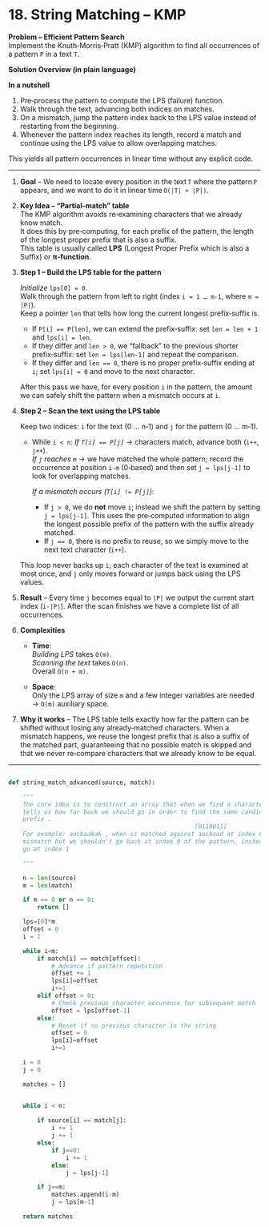 # 18. String Matching – KMP

**Problem – Efficient Pattern Search**  
Implement the Knuth‑Morris‑Pratt (KMP) algorithm to find all occurrences of a pattern `P` in a text `T`. 

**Solution Overview (in plain language)**  

**In a nutshell**

1. Pre‑process the pattern to compute the LPS (failure) function.  
2. Walk through the text, advancing both indices on matches.  
3. On a mismatch, jump the pattern index back to the LPS value instead of restarting from the beginning.  
4. Whenever the pattern index reaches its length, record a match and continue using the LPS value to allow overlapping matches.

This yields all pattern occurrences in linear time without any explicit code.

---

1. **Goal** – We need to locate every position in the text `T` where the pattern `P` appears, and we want to do it in linear time `O(|T| + |P|)`.

2. **Key Idea – “Partial‑match” table**  
   The KMP algorithm avoids re‑examining characters that we already know match.  
   It does this by pre‑computing, for each prefix of the pattern, the length of the longest proper prefix that is also a suffix.  
   This table is usually called **LPS** (Longest Proper Prefix which is also a Suffix) or **π‑function**.

3. **Step 1 – Build the LPS table for the pattern**  

   *Initialize* `lps[0] = 0`.  
   Walk through the pattern from left to right (index `i = 1 … m‑1`, where `m = |P|`).  
   Keep a pointer `len` that tells how long the current longest prefix‑suffix is.  

   - If `P[i] == P[len]`, we can extend the prefix‑suffix: set `len = len + 1` and `lps[i] = len`.  
   - If they differ and `len > 0`, we “fallback” to the previous shorter prefix‑suffix: set `len = lps[len‑1]` and repeat the comparison.  
   - If they differ and `len == 0`, there is no proper prefix‑suffix ending at `i`; set `lps[i] = 0` and move to the next character.

   After this pass we have, for every position `i` in the pattern, the amount we can safely shift the pattern when a mismatch occurs at `i`.

4. **Step 2 – Scan the text using the LPS table**  

   Keep two indices: `i` for the text (0 … n‑1) and `j` for the pattern (0 … m‑1).  

   - While `i < n`:
     *If `T[i] == P[j]`* → characters match, advance both (`i++`, `j++`).  
     *If `j` reaches `m`* → we have matched the whole pattern; record the occurrence at position `i‑m` (0‑based) and then set `j = lps[j‑1]` to look for overlapping matches.  

     *If a mismatch occurs (`T[i] != P[j]`)*:
       - If `j > 0`, we do **not** move `i`; instead we shift the pattern by setting `j = lps[j‑1]`. This uses the pre‑computed information to align the longest possible prefix of the pattern with the suffix already matched.
       - If `j == 0`, there is no prefix to reuse, so we simply move to the next text character (`i++`).

   This loop never backs up `i`; each character of the text is examined at most once, and `j` only moves forward or jumps back using the LPS values.

5. **Result** – Every time `j` becomes equal to `|P|` we output the current start index (`i‑|P|`). After the scan finishes we have a complete list of all occurrences.

6. **Complexities**  

   - **Time**:  
     *Building LPS* takes `O(m)`.  
     *Scanning the text* takes `O(n)`.  
     Overall `O(n + m)`.  

   - **Space**:  
     Only the LPS array of size `m` and a few integer variables are needed → `O(m)` auxiliary space.

7. **Why it works** – The LPS table tells exactly how far the pattern can be shifted without losing any already‑matched characters. When a mismatch happens, we reuse the longest prefix that is also a suffix of the matched part, guaranteeing that no possible match is skipped and that we never re‑compare characters that we already know to be equal.

---

    
```python

def string_match_advanced(source, match):

    """
    The core idea is to construct an array that when we find a character mismatch,
    tells us how far back we should go in order to find the same candidate
    prefix . 
                                                    [0110011]
    For example: aacbaakak , when is matched against aacbaad at index 6 there is a
    mismatch but we shouldn't go back at index 0 of the pattern, instead we should
    go at index 1

    """

    n = len(source)
    m = len(match)

    if m == 0 or n == 0:
        return []

    lps=[0]*m
    offset = 0
    i = 1

    while i<m:
        if match[i] == match[offset]:
            # Advance if pattern repetition
            offset += 1
            lps[i]=offset
            i+=1
        elif offset > 0:
            # Check previous character occurence for subsequent match
            offset = lps[offset-1]
        else:
            # Reset if no previous character in the string
            offset = 0
            lps[i]=offset
            i+=1

    i = 0
    j = 0

    matches = []


    while i < n:
        
        if source[i] == match[j]:
            i += 1
            j += 1
        else:
            if j==0:
                i += 1
            else:
                j = lps[j-1]

        if j==m:
            matches.append(i-m)
            j = lps[m-1]

    return matches

```

